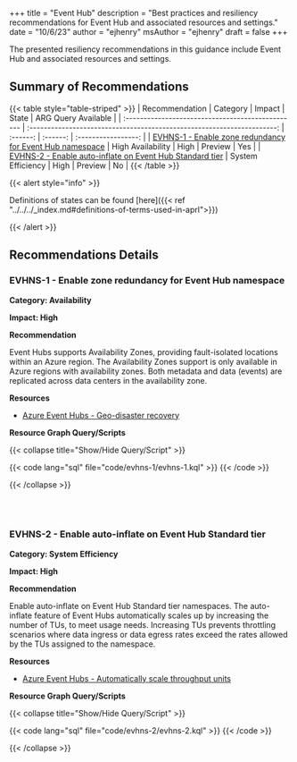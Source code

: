 +++
title = "Event Hub"
description = "Best practices and resiliency recommendations for Event Hub and associated resources and settings."
date = "10/6/23"
author = "ejhenry"
msAuthor = "ejhenry"
draft = false
+++

The presented resiliency recommendations in this guidance include Event Hub and associated resources and settings.

## Summary of Recommendations

{{< table style="table-striped" >}}
| Recommendation                                    |  Category                                                               |  Impact         |  State            | ARG Query Available |
| :------------------------------------------------ | :---------------------------------------------------------------------: | :------:        | :------:          | :-----------------: |
| [EVHNS-1 - Enable zone redundancy for Event Hub namespace](#evhns-1---enable-zone-redundancy-for-event-hub-namespace) | High Availability | High | Preview  |         Yes         |
| [EVHNS-2 - Enable auto-inflate on Event Hub Standard tier](#evhns-2---enable-auto-inflate-on-event-hub-standard-tier) | System Efficiency | High | Preview | No |
{{< /table >}}

{{< alert style="info" >}}

Definitions of states can be found [here]({{< ref "../../../_index.md#definitions-of-terms-used-in-aprl">}})

{{< /alert >}}

## Recommendations Details

### EVHNS-1 - Enable zone redundancy for Event Hub namespace

**Category: Availability**

**Impact: High**

**Recommendation**

Event Hubs supports Availability Zones, providing fault-isolated locations within an Azure region. The Availability Zones support is only available in Azure regions with availability zones. Both metadata and data (events) are replicated across data centers in the availability zone.

**Resources**

- [Azure Event Hubs - Geo-disaster recovery](https://learn.microsoft.com/azure/event-hubs/event-hubs-geo-dr?tabs=portal#availability-zones)

**Resource Graph Query/Scripts**

{{< collapse title="Show/Hide Query/Script" >}}

{{< code lang="sql" file="code/evhns-1/evhns-1.kql" >}} {{< /code >}}

{{< /collapse >}}

<br><br>

### EVHNS-2 - Enable auto-inflate on Event Hub Standard tier

**Category: System Efficiency**

**Impact: High**

**Recommendation**

Enable auto-inflate on Event Hub Standard tier namespaces. The auto-inflate feature of Event Hubs automatically scales up by increasing the number of TUs, to meet usage needs. Increasing TUs prevents throttling scenarios where data ingress or data egress rates exceed the rates allowed by the TUs assigned to the namespace.

**Resources**

- [Azure Event Hubs - Automatically scale throughput units](https://learn.microsoft.com/azure/event-hubs/event-hubs-auto-inflate)

**Resource Graph Query/Scripts**

{{< collapse title="Show/Hide Query/Script" >}}

{{< code lang="sql" file="code/evhns-2/evhns-2.kql" >}} {{< /code >}}

{{< /collapse >}}

<br><br>
